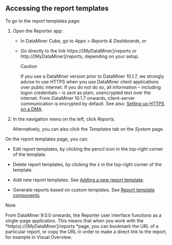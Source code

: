 ## Accessing the report templates

To go to the report templates page:

1. Open the Reporter app:

    - In DataMiner Cube, go to *Apps* > *Reports & Dashboards*, or

    - Go directly to the link https://\[MyDataMiner\]/reports or http://\[MyDataMiner\]/reports, depending on your setup.

        > [!CAUTION]
        > If you use a DataMiner version prior to DataMiner 10.1.7, we strongly advise to use HTTPS when you use DataMiner client applications over public internet. If you do not do so, all information – including logon credentials – is sent as plain, unencrypted text over the internet. From DataMiner 10.1.7 onwards, client-server communication is encrypted by default. See also: [Setting up HTTPS on a DMA](../../part_3/DataminerAgents/General_DMA_configuration.md#setting-up-https-on-a-dma).

2. In the navigation menu on the left, click *Reports*.

    Alternatively, you can also click the *Templates* tab on the *System* page.

On the report templates page, you can:

- Edit report templates, by clicking the pencil icon in the top-right corner of the template.

- Delete report templates, by clicking the x in the top-right corner of the template.

- Add new report templates. See [Adding a new report template](Adding_a_new_report_template.md).

- Generate reports based on custom templates. See [Report template components](Report_template_components.md).

> [!NOTE]
> From DataMiner 9.0.0 onwards, the Reporter user interface functions as a single-page application. This means that when you work with the *http(s)://\[MyDataMiner\]/reports *page, you can bookmark the URL of a particular report, or copy the URL in order to make a direct link to the report, for example in Visual Overview.
>
